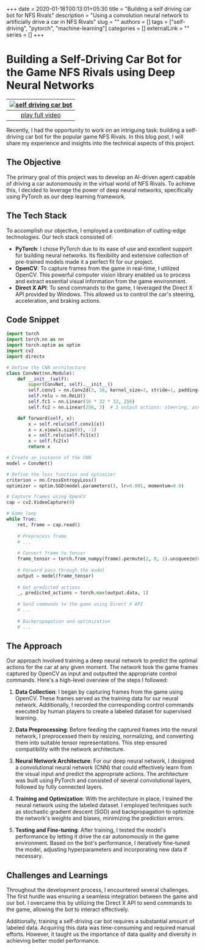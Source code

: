 +++ 
date = 2020-01-18T00:13:01+05:30
title = "Building a self driving car bot for NFS Rivals"
description = "Using a convolution neural network to artificially drive a car in NFS Rivals"
slug = ""
authors = []
tags = ["self-driving", "pytorch", "machine-learning"]
categories = []
externalLink = ""
series = []
+++

# Building a Self-Driving Car Bot for the Game NFS Rivals using Deep Neural Networks

| [![self driving car bot](./self_drive_nfs_rivals_ss.png)](./self_drive_nfs_rivals.mp4) |
| :------------------------------------------------------------------------------------: |
|                       [play full video](./self_drive_nfs_rivals.mp4)                        |

Recently, I had the opportunity to work on an intriguing task: building a self-driving car bot for the popular game NFS Rivals. In this blog post, I will share my experience and insights into the technical aspects of this project.

## The Objective

The primary goal of this project was to develop an AI-driven agent capable of driving a car autonomously in the virtual world of NFS Rivals. To achieve this, I decided to leverage the power of deep neural networks, specifically using PyTorch as our deep learning framework.

## The Tech Stack

To accomplish our objective, I employed a combination of cutting-edge technologies. Our tech stack consisted of:

- **PyTorch**: I chose PyTorch due to its ease of use and excellent support for building neural networks. Its flexibility and extensive collection of pre-trained models made it a perfect fit for our project.
- **OpenCV**: To capture frames from the game in real-time, I utilized OpenCV. This powerful computer vision library enabled us to process and extract essential visual information from the game environment.
- **Direct X API**: To send commands to the game, I leveraged the Direct X API provided by Windows. This allowed us to control the car's steering, acceleration, and braking actions.

## Code Snippet

```python
import torch
import torch.nn as nn
import torch.optim as optim
import cv2
import directx

# Define the CNN architecture
class ConvNet(nn.Module):
    def __init__(self):
        super(ConvNet, self).__init__()
        self.conv1 = nn.Conv2d(3, 16, kernel_size=3, stride=1, padding=1)
        self.relu = nn.ReLU()
        self.fc1 = nn.Linear(16 * 32 * 32, 256)
        self.fc2 = nn.Linear(256, 3)  # 3 output actions: steering, acceleration, braking

    def forward(self, x):
        x = self.relu(self.conv1(x))
        x = x.view(x.size(0), -1)
        x = self.relu(self.fc1(x))
        x = self.fc2(x)
        return x

# Create an instance of the CNN
model = ConvNet()

# Define the loss function and optimizer
criterion = nn.CrossEntropyLoss()
optimizer = optim.SGD(model.parameters(), lr=0.001, momentum=0.9)

# Capture frames using OpenCV
cap = cv2.VideoCapture(0)

# Game loop
while True:
    ret, frame = cap.read()
    
    # Preprocess frame
    # ...
    
    # Convert frame to tensor
    frame_tensor = torch.from_numpy(frame).permute(2, 0, 1).unsqueeze(0).float()
    
    # Forward pass through the model
    output = model(frame_tensor)
    
    # Get predicted actions
    _, predicted_actions = torch.max(output.data, 1)
    
    # Send commands to the game using Direct X API
    # ...
    
    # Backpropagation and optimization
    # ...
```

## The Approach

Our approach involved training a deep neural network to predict the optimal actions for the car at any given moment. The network took the game frames captured by OpenCV as input and outputted the appropriate control commands. Here's a high-level overview of the steps I followed:

1. **Data Collection**: I began by capturing frames from the game using OpenCV. These frames served as the training data for our neural network. Additionally, I recorded the corresponding control commands executed by human players to create a labeled dataset for supervised learning.

2. **Data Preprocessing**: Before feeding the captured frames into the neural network, I preprocessed them by resizing, normalizing, and converting them into suitable tensor representations. This step ensured compatibility with the network architecture.

3. **Neural Network Architecture**: For our deep neural network, I designed a convolutional neural network (CNN) that could effectively learn from the visual input and predict the appropriate actions. The architecture was built using PyTorch and consisted of several convolutional layers, followed by fully connected layers.

4. **Training and Optimization**: With the architecture in place, I trained the neural network using the labeled dataset. I employed techniques such as stochastic gradient descent (SGD) and backpropagation to optimize the network's weights and biases, minimizing the prediction errors.

5. **Testing and Fine-tuning**: After training, I tested the model's performance by letting it drive the car autonomously in the game environment. Based on the bot's performance, I iteratively fine-tuned the model, adjusting hyperparameters and incorporating new data if necessary.

## Challenges and Learnings

Throughout the development process, I encountered several challenges. The first hurdle was ensuring a seamless integration between the game and our bot. I overcame this by utilizing the Direct X API to send commands to the game, allowing the bot to interact effectively.

Additionally, training a self-driving car bot requires a substantial amount of labeled data. Acquiring this data was time-consuming and required manual efforts. However, it taught us the importance of data quality and diversity in achieving better model performance.
